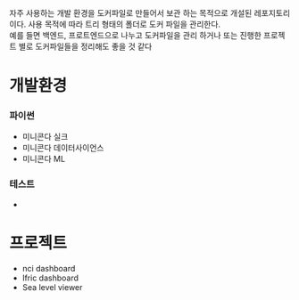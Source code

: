 자주 사용하는 개발 환경을 도커파일로 만들어서 보관 하는 목적으로 개설된 레포지토리이다. 
사용 목적에 따라 트리 형태의 폴더로 도커 파일을 관리한다.  
예를 들면 백엔드, 프로트엔드으로 나누고 도커파일을 관리 하거나 또는 진행한 프로젝트 별로 도커파일들을 정리해도 좋을 것 같다  

# 개발환경
### 파이썬 
- 미니콘다 실크
- 미니콘다 데이터사이언스
- 미니콘다 ML
### 테스트
- 


# 프로젝트 
- nci dashboard
- lfric dashboard
- Sea level viewer
